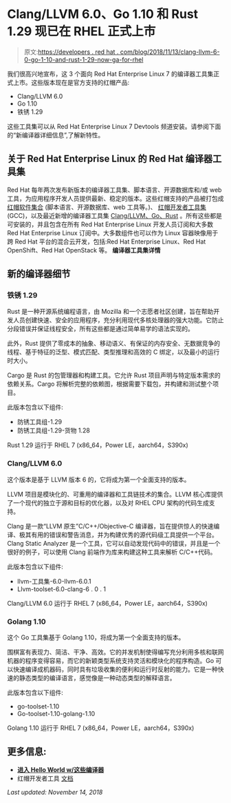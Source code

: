 # Clang/LLVM 6.0、Go 1.10 和 Rust 1.29 现已在 RHEL 正式上市

> 原文:[https://developers . red hat . com/blog/2018/11/13/clang-llvm-6-0-go-1-10-and-rust-1-29-now-ga-for-rhel](https://developers.redhat.com/blog/2018/11/13/clang-llvm-6-0-go-1-10-and-rust-1-29-now-ga-for-rhel)

我们很高兴地宣布，这 3 个面向 Red Hat Enterprise Linux 7 的编译器工具集正式上市。这些版本现在是官方支持的红帽产品:

*   Clang/LLVM 6.0
*   Go 1.10
*   铁锈 1.29

这些工具集可以从 Red Hat Enterprise Linux 7 Devtools 频道安装。请参阅下面的“新编译器详细信息”,了解新特性。

## **关于 Red Hat Enterprise Linux 的 Red Hat 编译器工具集**

Red Hat 每年两次发布新版本的编译器工具集、脚本语言、开源数据库和/或 web 工具，为应用程序开发人员提供最新、稳定的版本。这些红帽支持的产品被打包成 [红帽软件集合](https://developers.redhat.com/products/softwarecollections/overview/) (脚本语言、开源数据库、web 工具等。)、 [红帽开发者工具集](https://developers.redhat.com/products/developertoolset/overview/) (GCC)，以及最近新增的编译器工具集 [Clang/LLVM、Go、Rust](https://developers.redhat.com/products/clang-llvm-go-rust/overview/) 。所有这些都是可安装的，并且包含在所有 Red Hat Enterprise Linux 开发人员订阅和大多数 Red Hat Enterprise Linux 订阅中。大多数组件也可以作为 Linux 容器映像用于跨 Red Hat 平台的混合云开发，包括:Red Hat Enterprise Linux、Red Hat OpenShift、Red Hat OpenStack 等。 **编译器工具集详情**

## **新的编译器细节**

### **铁锈 1.29**

Rust 是一种开源系统编程语言，由 Mozilla 和一个志愿者社区创建，旨在帮助开发人员创建快速、安全的应用程序，充分利用现代多核处理器的强大功能。它防止分段错误并保证线程安全，所有这些都是通过简单易学的语法实现的。

此外，Rust 提供了零成本的抽象、移动语义、有保证的内存安全、无数据竞争的线程、基于特征的泛型、模式匹配、类型推理和高效的 C 绑定，以及最小的运行时大小。

Cargo 是 Rust 的包管理器和构建工具。它允许 Rust 项目声明与特定版本需求的依赖关系。Cargo 将解析完整的依赖图，根据需要下载包，并构建和测试整个项目。

此版本包含以下组件:

*   防锈工具组-1.29
*   防锈工具组-1.29-货物 1.28

Rust 1.29 运行于 RHEL 7 (x86_64，Power LE，aarch64，S390x)

### **Clang/LLVM 6.0**

这个版本是基于 LLVM 版本 6 的，它将成为第一个全面支持的版本。

LLVM 项目是模块化的、可重用的编译器和工具链技术的集合。LLVM 核心库提供了一个现代的独立于源和目标的优化器，以及对 RHEL CPU 架构的代码生成支持。

Clang 是一款“LLVM 原生”C/C++/Objective-C 编译器，旨在提供惊人的快速编译、极其有用的错误和警告消息，并为构建优秀的源代码级工具提供一个平台。Clang Static Analyzer 是一个工具，它可以自动发现代码中的错误，并且是一个很好的例子，可以使用 Clang 前端作为库来构建这种工具来解析 C/C++代码。

此版本包含以下组件:

*   llvm-工具集-6.0-llvm-6.0.1
*   Llvm-toolset-6.0-clang-6 . 0 . 1

Clang/LLVM 6.0 运行于 RHEL 7 (x86_64，Power LE，aarch64，S390x)

### **Golang 1.10**

这个 Go 工具集基于 Golang 1.10，将成为第一个全面支持的版本。

围棋富有表现力、简洁、干净、高效。它的并发机制使得编写充分利用多核和联网机器的程序变得容易，而它的新颖类型系统支持灵活和模块化的程序构造。Go 可以快速编译成机器码，同时具有垃圾收集的便利和运行时反射的能力。它是一种快速的静态类型的编译语言，感觉像是一种动态类型的解释语言。

此版本包含以下组件:

*   go-toolset-1.10
*   Go-toolset-1.10-golang-1.10

Golang 1.10 运行于 RHEL 7 (x86_64，Power LE，aarch64，S390x)

## **更多信息:**

*   **[进入 Hello World w/这些编译器](https://developers.redhat.com/products/clang-llvm-go-rust/hello-world)**
*   红帽开发者工具 [文档](https://access.redhat.com/documentation/en-us/red_hat_developer_tools)

*Last updated: November 14, 2018*